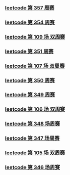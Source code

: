 ### [leetcode 第 357 周赛](./src/markdown/leetcode_357.md)

### [leetcode 第 354 周赛](./src/markdown/leetcode_354.md)

### [leetcode 第 109 场 双周赛](./src/markdown/leetcode_two_109.md)

### [leetcode 第 351 周赛](./src/markdown/leetcode_351.md)

### [leetcode 第 107 场 双周赛](./src/markdown/leetcode_two_107.md)

### [leetcode 第 350 周赛](./src/markdown/leetcode_350.md)

### [leetcode 第 349 周赛](./src/markdown/leetcode_349.md)

### [leetcode 第 106 场 双周赛](./src/markdown/leetcode_two_106.md)

### [leetcode 第 348 场周赛](./src/markdown/leetcode_348.md)

### [leetcode 第 347 场周赛](./src/markdown/leetcode_347.md)

### [leetcode 第 105 场 双周赛](./src/markdown/leetcode_two_105.md)

### [leetcode 第 346 场周赛](./src/markdown/leetcode_346.md)

